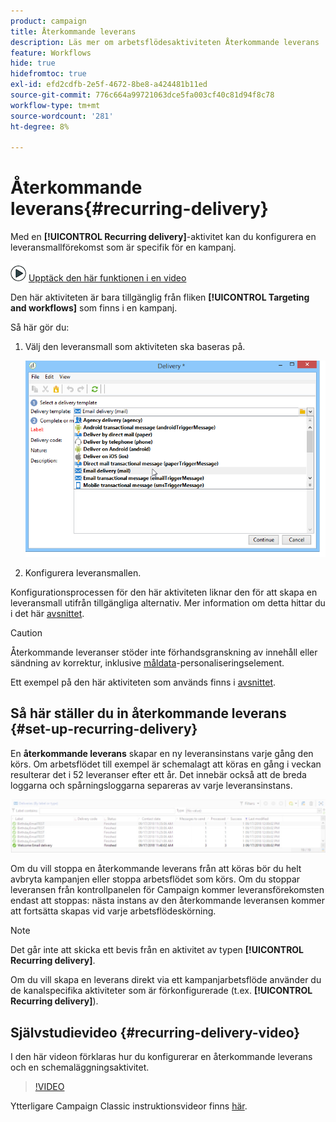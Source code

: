 ```yaml
---
product: campaign
title: Återkommande leverans
description: Läs mer om arbetsflödesaktiviteten Återkommande leverans
feature: Workflows
hide: true
hidefromtoc: true
exl-id: efd2cdfb-2e5f-4672-8be8-a424481b11ed
source-git-commit: 776c664a99721063dce5fa003cf40c81d94f8c78
workflow-type: tm+mt
source-wordcount: '281'
ht-degree: 8%

---
```


# Återkommande leverans{#recurring-delivery}

Med en **[!UICONTROL Recurring delivery]**-aktivitet kan du konfigurera en leveransmallförekomst som är specifik för en kampanj.

![](assets/do-not-localize/how-to-video.png) [Upptäck den här funktionen i en video](#recurring-delivery-video)

Den här aktiviteten är bara tillgänglig från fliken **[!UICONTROL Targeting and workflows]** som finns i en kampanj.

Så här gör du:

1. Välj den leveransmall som aktiviteten ska baseras på.

   ![](assets/recurring_delivery_001.png)

1. Konfigurera leveransmallen.

Konfigurationsprocessen för den här aktiviteten liknar den för att skapa en leveransmall utifrån tillgängliga alternativ. Mer information om detta hittar du i det här [avsnittet](../../delivery/using/about-templates.md).

>[!CAUTION]
>
>Återkommande leveranser stöder inte förhandsgranskning av innehåll eller sändning av korrektur, inklusive [måldata](../../workflow/using/data-life-cycle.md#target-data)-personaliseringselement.

Ett exempel på den här aktiviteten som används finns i [avsnittet](sending-a-birthday-email.md#creating-a-recurring-delivery-in-a-targeting-workflow).

## Så här ställer du in återkommande leverans {#set-up-recurring-delivery}

En **återkommande leverans** skapar en ny leveransinstans varje gång den körs. Om arbetsflödet till exempel är schemalagt att köras en gång i veckan resulterar det i 52 leveranser efter ett år. Det innebär också att de breda loggarna och spårningsloggarna separeras av varje leveransinstans.

![Återkommande leverans](assets/delivery_recurring.jpg)

Om du vill stoppa en återkommande leverans från att köras bör du helt avbryta kampanjen eller stoppa arbetsflödet som körs. Om du stoppar leveransen från kontrollpanelen för Campaign kommer leveransförekomsten endast att stoppas: nästa instans av den återkommande leveransen kommer att fortsätta skapas vid varje arbetsflödeskörning.

>[!NOTE]
>
>Det går inte att skicka ett bevis från en aktivitet av typen **[!UICONTROL Recurring delivery]**.
> 
>Om du vill skapa en leverans direkt via ett kampanjarbetsflöde använder du de kanalspecifika aktiviteter som är förkonfigurerade (t.ex. **[!UICONTROL Recurring delivery]**).

## Självstudievideo {#recurring-delivery-video}

I den här videon förklaras hur du konfigurerar en återkommande leverans och en schemaläggningsaktivitet.

>[!VIDEO](https://video.tv.adobe.com/v/25040?quality=12)

Ytterligare Campaign Classic instruktionsvideor finns [här](https://experienceleague.adobe.com/docs/campaign-classic-learn/tutorials/overview.html?lang=sv).
